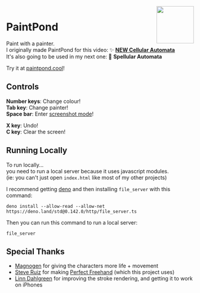 <img align="right" height="100" src="https://user-images.githubusercontent.com/15892272/188943551-95ba41cd-3db7-436e-bdb2-d0192711851f.png">

# PaintPond
Paint with a painter.<br>
I originally made PaintPond for this video: ✨ **[NEW Cellular Automata](https://youtu.be/WMJ1H3Ai-qs)**<br>
It's also going to be used in my next one: 🔮 **Spellular Automata**

Try it at [paintpond.cool](https://paintpond.cool)!

## Controls
**Number keys**: Change colour!<br>
**Tab key**: Change painter!<br>
**Space bar**: Enter [screenshot mode](docs/screenshot-mode.md)!

**X key**: Undo!<br>
**C key**: Clear the screen!<br>

## Running Locally
To run locally...<br>
you need to run a local server because it uses javascript modules.<br>
(ie: you can't just open `index.html` like most of my other projects)<br>

I recommend getting [deno](https://deno.land)
and then installing `file_server` with this command:
```
deno install --allow-read --allow-net https://deno.land/std@0.142.0/http/file_server.ts
```
Then you can run this command to run a local server:
```
file_server
```

## Special Thanks
* [Magnogen](https://magnogen.net/) for giving the characters more life + movement
* [Steve Ruiz](https://www.steveruiz.me/) for making [Perfect Freehand](https://github.com/steveruizok/perfect-freehand) (which this project uses)
* [Linn Dahlgreen](https://github.com/SimplyLinn) for improving the stroke rendering, and getting it to work on iPhones

